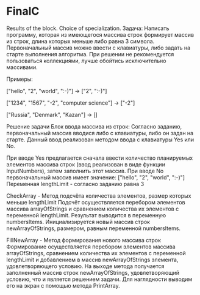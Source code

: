 # FinalC
Results of the block. Choice of specialization.
Задача: Написать программу, которая из имеющегося массива строк формирует массив из строк, длина которых меньше либо равна 3 символа. Первоначальный массив можно ввести с клавиатуры, либо задать на старте выполнения алгоритма. При решении не рекомендуется пользоваться коллекциями, лучше обойтись исключительно массивами.

Примеры:

["hello", "2", "world", ":-)"] -> ["2", ":-)"]

["1234", "1567", "-2", "computer science"] -> ["-2"]

["Russia", "Denmark", "Kazan"] -> []

Решение задачи
Блок ввода массива из строк:
Согласно заданию, первоначальный массив вводися либо с клавиатуры, либо он задан на старте. Данный ввод реализован методом ввода с клавиатуры Yes или No.

При вводе Yes предлагается сначала ввести количество планируемых элементов массива строк (ввод реализован в виде функции InputNumbers), затем заполнить этот массив.
При вводе No первоначальный массив имеет значение: ["hello", "2", "world", ":-)"]
Переменная lengthLimit - согласно заданию равна 3

CheckArray - Метод подсчёта количества элементов, размер которых меньше lengthLimit
Подсчёт осуществляется перебором элементов массива arrayOfStrings и сравнением количества их элементов с переменной lengthLimit.
Результат выводится в переменную numbersItems.
Инициализируется новый массив строк newArrayOfStrings, размером, равным переменной numbersItems.

FillNewArray - Метод формирования нового массива строк
Формирование осуществляется перебором элементов массива arrayOfStrings, сравнением количества их элементов с переменной lengthLimit и добавлением в массив newArrayOfStrings элемента, удовлетворяющего условию.
На выходе метода получается заполненный массив строк newArrayOfStrings, удовлетворяющий условию, что и является решением задачи.
Для наглядности выводим его на экран с помощью метода PrintArray.
